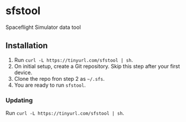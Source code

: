 # sfstool
Spaceflight Simulator data tool

## Installation
1. Run `curl -L https://tinyurl.com/sfstool | sh`.
2. On initial setup, create a Git repository. Skip this step after your first device.
3. Clone the repo fron step 2 as `~/.sfs`.
3. You are ready to run `sfstool`.
### Updating
Run `curl -L https://tinyurl.com/sfstool | sh`.
